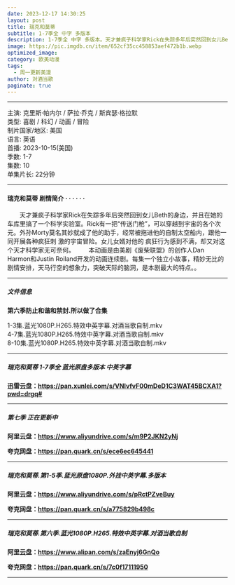```yaml
---
date: 2023-12-17 14:30:25
layout: post
title: 瑞克和莫蒂
subtitle: 1-7季全 中字 多版本
description: 1-7季全 中字 多版本。天才兼疯子科学家Rick在失踪多年后突然回到女儿Beth的身边，并且在她的车库里搞了一个科学实验室。Rick有一把“传送门枪”，可以穿越到宇宙的各个次元。外孙Morty莫名其妙就成了他的助手...
image: https://pic.imgdb.cn/item/652cf35cc458853aef472b1b.webp
optimized_image: 
category: 欧美动漫
tags:
  - 周一更新美漫
author: 对酒当歌
paginate: true
---
```



---

主演: 克里斯·帕内尔 / 萨拉·乔克 / 斯宾瑟·格拉默  
类型: 喜剧 / 科幻 / 动画 / 冒险  
制片国家/地区: 美国  
语言: 英语  
首播: 2023-10-15(美国)  
季数: 1-7  
集数: 10  
单集片长: 22分钟  

---

#### 瑞克和莫蒂 剧情简介 · · · · · ·

　　天才兼疯子科学家Rick在失踪多年后突然回到女儿Beth的身边，并且在她的车库里搞了一个科学实验室。Rick有一把“传送门枪”，可以穿越到宇宙的各个次元。外孙Morty莫名其妙就成了他的助手，经常被拖进他的自制太空船内，跟他一同开展各种疯狂刺 激的宇宙冒险。女儿女婿对他的 疯狂行为感到不满，却又对这个天才科学家无可奈何。
　　本动画是由美剧《废柴联盟》的创作人Dan Harmon和Justin Roiland开发的动画连续剧。每集一个独立小故事，精妙无比的剧情安排，天马行空的想象力，突破天际的脑洞，是本剧最大的特点。。  

---

##### 文件信息

**第六季防止和谐和禁封.所以做了合集**

1-3集.蓝光1080P.H265.特效中英字幕.对酒当歌自制.mkv  
4-7集.蓝光1080P.H265.特效中英字幕.对酒当歌自制.mkv  
8-10集.蓝光1080P.H265.特效中英字幕.对酒当歌自制.mkv  

---

##### 瑞克和莫蒂 1-7季全 蓝光原盘多版本 中英字幕

**迅雷云盘：<https://pan.xunlei.com/s/VNlvfvF00mDeD1C3WAT45BCXA1?pwd=drgq#>**

---

##### 第七季 正在更新中

**阿里云盘：<https://www.aliyundrive.com/s/m9P2JKN2yNj>**

**夸克网盘：<https://pan.quark.cn/s/ece6ec645441>**

---

##### 瑞克和莫蒂.第1-5季.蓝光原盘1080P.外挂中英字幕.多版本

**阿里云盘：<https://www.aliyundrive.com/s/pRctPZveBuy>**

**夸克网盘：<https://pan.quark.cn/s/a775829b498c>**

---

##### 瑞克和莫蒂.第六季.蓝光1080P.H265.特效中英字幕.对酒当歌自制

**阿里云盘：<https://www.alipan.com/s/zaEnyj6GnQo>**

**夸克网盘：<https://pan.quark.cn/s/7c0f17111950>**

---
